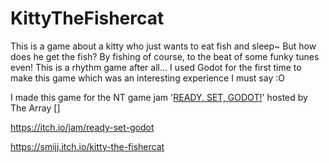 # KittyTheFishercat
This is a game about a kitty who just wants to eat fish and sleep~ But how does he get the fish? By fishing of course, to the beat of some funky tunes even! This is a rhythm game after all...
I used Godot for the first time to make this game which was an interesting experience I must say :O

I made this game for the NT game jam '[READY, SET, GODOT!](https://itch.io/jam/ready-set-godot)' hosted by The Array []

https://itch.io/jam/ready-set-godot

https://smijj.itch.io/kitty-the-fishercat
